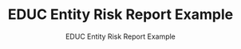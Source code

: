 ---
layout: resources-landing
title: "EDUC Entity Risk Report Example"
subtitle: "EDUC Entity Risk Report Example"
doc-link: ../assets/files/Panel1_EDUC-Entity-Risk-Report-Example.pdf
filters: federal-financial-assistance coffa uniform-guidance-2-cfr-200 training 2016 archived
fiscal_year: 2016
---